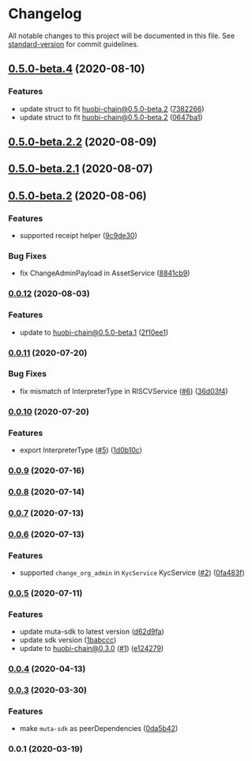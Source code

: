 # Changelog

All notable changes to this project will be documented in this file. See [standard-version](https://github.com/conventional-changelog/standard-version) for commit guidelines.

## [0.5.0-beta.4](https://github.com/homura/huobi-chain-sdk-js/compare/v0.5.0-beta.2.2...v0.5.0-beta.4) (2020-08-10)


### Features

* update struct to fit huobi-chain@0.5.0-beta.2 ([7382266](https://github.com/homura/huobi-chain-sdk-js/commit/7382266f86a9fd7564e0850e2101dd3362849310))
* update struct to fit huobi-chain@0.5.0-beta.2 ([0647ba1](https://github.com/homura/huobi-chain-sdk-js/commit/0647ba1be661265fb71e8cc1b5905c9c7813ef42))

## [0.5.0-beta.2.2](https://github.com/homura/huobi-chain-sdk-js/compare/v0.5.0-beta.2.1...v0.5.0-beta.2.2) (2020-08-09)

## [0.5.0-beta.2.1](https://github.com/homura/huobi-chain-sdk-js/compare/v0.5.0-beta.2...v0.5.0-beta.2.1) (2020-08-07)

## [0.5.0-beta.2](https://github.com/homura/huobi-chain-sdk-js/compare/v0.0.12...v0.5.0-beta.2) (2020-08-06)


### Features

* supported receipt helper ([9c9de30](https://github.com/homura/huobi-chain-sdk-js/commit/9c9de30faa76fc479ba247001883aebca68cfadb))


### Bug Fixes

* fix ChangeAdminPayload in AssetService ([8841cb9](https://github.com/homura/huobi-chain-sdk-js/commit/8841cb9cebde701543c82e15e71a692513ba28aa))

### [0.0.12](https://github.com/homura/huobi-chain-sdk-js/compare/v0.0.11...v0.0.12) (2020-08-03)


### Features

* update to huobi-chain@0.5.0-beta.1 ([2f10ee1](https://github.com/homura/huobi-chain-sdk-js/commit/2f10ee10baf04840ea27a7adb2623bb244d34b48))

### [0.0.11](https://github.com/homura/huobi-chain-sdk-js/compare/v0.0.10...v0.0.11) (2020-07-20)


### Bug Fixes

* fix mismatch of InterpreterType in RISCVService ([#6](https://github.com/homura/huobi-chain-sdk-js/issues/6)) ([36d03f4](https://github.com/homura/huobi-chain-sdk-js/commit/36d03f4d657397398eb7b1ce993f4385840711bb))

### [0.0.10](https://github.com/homura/huobi-chain-sdk-js/compare/v0.0.9...v0.0.10) (2020-07-20)


### Features

* export InterpreterType ([#5](https://github.com/homura/huobi-chain-sdk-js/issues/5)) ([1d0b10c](https://github.com/homura/huobi-chain-sdk-js/commit/1d0b10c8275ba7e2262fbcfe0a2bbd75761e3904))

### [0.0.9](https://github.com/homura/huobi-chain-sdk-js/compare/v0.0.8...v0.0.9) (2020-07-16)

### [0.0.8](https://github.com/homura/huobi-chain-sdk-js/compare/v0.0.7...v0.0.8) (2020-07-14)

### [0.0.7](https://github.com/homura/huobi-chain-sdk-js/compare/v0.0.6...v0.0.7) (2020-07-13)

### [0.0.6](https://github.com/homura/huobi-chain-sdk-js/compare/v0.0.5...v0.0.6) (2020-07-13)


### Features

* supported `change_org_admin` in `KycService` KycService ([#2](https://github.com/homura/huobi-chain-sdk-js/issues/2)) ([0fa483f](https://github.com/homura/huobi-chain-sdk-js/commit/0fa483f1cd4a2f9ce646e1565a8d9b4fefb3355a))

### [0.0.5](https://github.com/homura/huobi-chain-sdk-js/compare/v0.0.4...v0.0.5) (2020-07-11)


### Features

* update muta-sdk to latest version ([d62d9fa](https://github.com/homura/huobi-chain-sdk-js/commit/d62d9fa0a761de4114b2a29e36a07363e955f52d))
* update sdk version ([1babccc](https://github.com/homura/huobi-chain-sdk-js/commit/1babccc57b375c302bbaefc98a9b46a92630d2ba))
* update to huobi-chain@0.3.0  ([#1](https://github.com/homura/huobi-chain-sdk-js/issues/1)) ([e124279](https://github.com/homura/huobi-chain-sdk-js/commit/e1242793a12af5f21b2c9d76a387c66d017b2754))

### [0.0.4](https://github.com/homura/huobi-chain-sdk-js/compare/v0.0.3...v0.0.4) (2020-04-13)

### [0.0.3](https://github.com/homura/huobi-chain-sdk-js/compare/v0.0.2...v0.0.3) (2020-03-30)


### Features

* make `muta-sdk` as peerDependencies ([0da5b42](https://github.com/homura/huobi-chain-sdk-js/commit/0da5b4252cef59e0bb08e45459da176e9648f009))

### 0.0.1 (2020-03-19)
